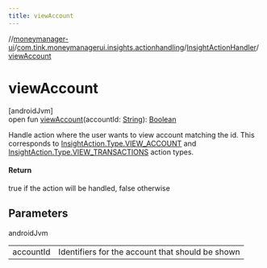 ```yaml
---
title: viewAccount
---
```

//[moneymanager-ui](../../../index.html)/[com.tink.moneymanagerui.insights.actionhandling](../index.html)/[InsightActionHandler](index.html)/[viewAccount](view-account.html)



# viewAccount



[androidJvm]\
open fun [viewAccount](view-account.html)(accountId: [String](https://kotlinlang.org/api/latest/jvm/stdlib/kotlin/-string/index.html)): [Boolean](https://kotlinlang.org/api/latest/jvm/stdlib/kotlin/-boolean/index.html)



Handle action where the user wants to view account matching the id. This corresponds to [InsightAction.Type.VIEW_ACCOUNT](../../com.tink.model.insights/-insight-action/-type/-v-i-e-w_-a-c-c-o-u-n-t/index.html) and [InsightAction.Type.VIEW_TRANSACTIONS](../../com.tink.model.insights/-insight-action/-type/-v-i-e-w_-t-r-a-n-s-a-c-t-i-o-n-s/index.html) action types.



#### Return



true if the action will be handled, false otherwise



## Parameters


androidJvm

| | |
|---|---|
| accountId | Identifiers for the account that should be shown |




